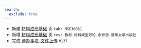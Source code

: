 ```yaml
---
search:
  exclude: true
---
```


- 新建 [材料成形基础](../../../../course/材料成形基础.md) 页 `tab: MSE30051`
- 新增 [材料成形基础](../../../../course/材料成形基础.md) 页 `res: 教材-材料成型导论-余世浩-清华大学出版社`
- 完成 [待办事项-文件上传](../../../待办事项/upload.md) `#137`
